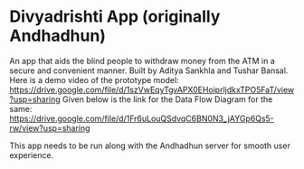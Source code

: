 # Divyadrishti App (originally Andhadhun)

An app that aids the blind people to withdraw money from the ATM in a secure and convenient manner. Built by Aditya Sankhla and Tushar Bansal. 
Here is a demo video of the prototype model: https://drive.google.com/file/d/1szVwEqyTgvAPX0EHoiprljdkxTPO5FaT/view?usp=sharing
Given below is the link for the Data Flow Diagram for the same: https://drive.google.com/file/d/1Fr6uLouQSdvqC6BN0N3_jAYGp6Qs5-rw/view?usp=sharing

This app needs to be run along with the Andhadhun server for smooth user experience.
